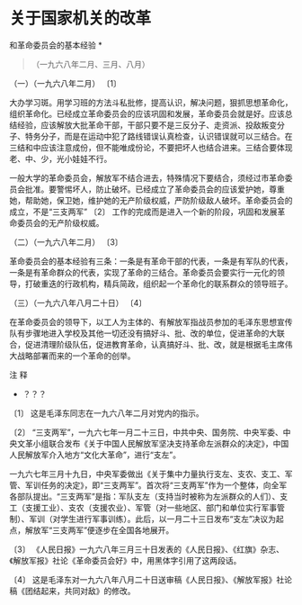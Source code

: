#  关于国家机关的改革  
和革命委员会的基本经验  *

> （一九六八年二月、三月、八月）

（一）（一九六八年二月）  〔1〕

大办学习斑。用学习班的方法斗私批修，提高认识，解决问题，狠抓思想革命化，组织革命化。已经成立革命委员会的应该巩固和发展，革命委员会就是好。应该总结经验，应该解放大批革命干部，干部只要不是三反分子、走资派、投敌叛变分子、特务分子，而是在运动中犯了路线错误认真检查，认识错误就可以三结合。在三结和中应该注意成份，但不能唯成份论，不要把坏人也结合进来。三结合要体现老、中、少，光小娃娃不行。

一般大学的革命委员会，解放军不结合进去，特殊情况下要结合，须经过市革命委员会批准。要警惕坏人，防止破坏。已经成立了革命委员会的应该爱护她，尊重她，帮助她，保卫她，维护她的无产阶级权威，严防阶级敌人破坏。革命委员会的成立，不是“三支两军”
〔2〕  工作的完成而是进入一个新的阶段，巩固和发展革命委员会的无产阶级权威。

（二）（一九六八年二月）  〔3〕

革命委员会的基本经验有三条：一条是有革命干部的代表，一条是有军队的代表，一条是有革命群众的代表，实现了革命的三结合。革命委员会要实行一元化的领导，打破重迭的行政机构，精兵简政，组织起一个革命化的联系群众的领导班子。

（三）（一九六八年八月二十日）  〔4〕

在革命委员会的领导下，以工人为主体的、有解放军指战员参加的毛泽东思想宣传队有步骤地进入学校及其他一切还没有搞好斗、批、改的单位，促进革命的大联合，促进清理阶级队伍，促进教育革命，认真搞好斗、批、改，就是根据毛主席伟大战略部署而来的一个革命的创举。

注 释

*  ？？？ 

〔1〕  这是毛泽东同志在一九六八年二月对党内的指示。

〔2〕
“三支两军”，一九六七年一月二十三日，中共中央、国务院、中央军委、中央文革小组联合发布《关于中国人民解放军坚决支持革命左派群众的决定》，中国人民解放军介入地方“文化大革命”，进行“支左”。

一九六七年三月十九日，中央军委做出《关于集中力量执行支左、支农、支工、军管、军训任务的决定》，即“三支两军”。首次将“三支两军”作为一个整体，向全军各部队提出。“三支两军”是指：军队支左（支持当时被称为左派群众的人们）、支工（支援工业）、支农（支援农业）、军管（对一些地区、部门和单位实行军事管制）、军训（对学生进行军事训练）。此后，以一月二十三日发布“支左”决议为起点，解放军“三支两军”便逐步在全国各地展开。

〔3〕  《人民日报》一九六八年三月三十日发表的《人民日报》、《红旗》杂志、《解放军报》社论《革命委员会好》中，用黑体字引用了这两段话。

〔4〕  这是毛泽东对一九六八年八月二十日送审稿《人民日报》、《解放军报》社论稿《团结起来，共同对敌》的修改。

  

